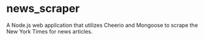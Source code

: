 # news_scraper
A Node.js web application that utilizes Cheerio and Mongoose to scrape the New York Times for news articles.
